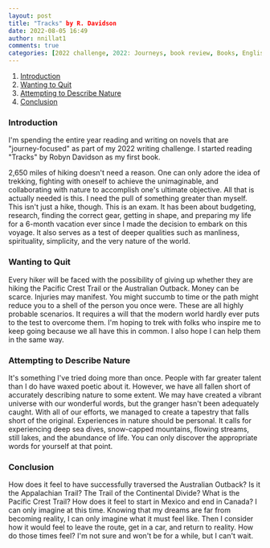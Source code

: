 ```yaml
---
layout: post
title: "Tracks" by R. Davidson
date: 2022-08-05 16:49
author: nnillat1
comments: true
categories: [2022 challenge, 2022: Journeys, book review, Books, English, essays, featured, journeys, r. davidson, reviews, short read, tracks, writing]
---
```

<!-- wp:table-of-contents {"headings":[{"content":"Introduction","level":3,"link":"https://nnillathub.wordpress.com/2022/08/05/book-review-tracks-by-r-davidson/#introduction"},{"content":"Wanting to Quit","level":3,"link":"https://nnillathub.wordpress.com/2022/08/05/book-review-tracks-by-r-davidson/#wanting-to-quit"},{"content":"Attempting to Describe Nature","level":3,"link":"https://nnillathub.wordpress.com/2022/08/05/book-review-tracks-by-r-davidson/#attempting-to-describe-nature"},{"content":"Conclusion","level":3,"link":"https://nnillathub.wordpress.com/2022/08/05/book-review-tracks-by-r-davidson/#conclusion"}]} -->
<ol><li><a class="wp-block-table-of-contents__entry" href="https://nnillathub.wordpress.com/2022/08/05/book-review-tracks-by-r-davidson/#introduction">Introduction</a></li><li><a class="wp-block-table-of-contents__entry" href="https://nnillathub.wordpress.com/2022/08/05/book-review-tracks-by-r-davidson/#wanting-to-quit">Wanting to Quit</a></li><li><a class="wp-block-table-of-contents__entry" href="https://nnillathub.wordpress.com/2022/08/05/book-review-tracks-by-r-davidson/#attempting-to-describe-nature">Attempting to Describe Nature</a></li><li><a class="wp-block-table-of-contents__entry" href="https://nnillathub.wordpress.com/2022/08/05/book-review-tracks-by-r-davidson/#conclusion">Conclusion</a></li></ol>
<!-- /wp:table-of-contents -->

<!-- wp:heading {"level":3} -->
<h3 id="introduction">Introduction</h3>
<!-- /wp:heading -->

<!-- wp:paragraph -->
<p>I'm spending the entire year reading and writing on novels that are "journey-focused" as part of my 2022 writing challenge. I started reading "Tracks" by Robyn Davidson as my first book.</p>
<!-- /wp:paragraph -->

<!-- wp:more -->
<!--more-->
<!-- /wp:more -->

<!-- wp:paragraph -->
<p>2,650 miles of hiking doesn't need a reason. One can only adore the idea of trekking, fighting with oneself to achieve the unimaginable, and collaborating with nature to accomplish one's ultimate objective. All that is actually needed is this. I need the pull of something greater than myself. This isn't just a hike, though. This is an exam. It has been about budgeting, research, finding the correct gear, getting in shape, and preparing my life for a 6-month vacation ever since I made the decision to embark on this voyage. It also serves as a test of deeper qualities such as manliness, spirituality, simplicity, and the very nature of the world.</p>
<!-- /wp:paragraph -->

<!-- wp:heading {"level":3} -->
<h3 id="wanting-to-quit"><strong>Wanting to Quit</strong></h3>
<!-- /wp:heading -->

<!-- wp:paragraph -->
<p>Every hiker will be faced with the possibility of giving up whether they are hiking the Pacific Crest Trail or the Australian Outback. Money can be scarce. Injuries may manifest. You might succumb to time or the path might reduce you to a shell of the person you once were. These are all highly probable scenarios. It requires a will that the modern world hardly ever puts to the test to overcome them. I'm hoping to trek with folks who inspire me to keep going because we all have this in common. I also hope I can help them in the same way.</p>
<!-- /wp:paragraph -->

<!-- wp:heading {"level":3} -->
<h3 id="attempting-to-describe-nature"><strong>Attempting to Describe Nature</strong></h3>
<!-- /wp:heading -->

<!-- wp:paragraph -->
<p>It's something I've tried doing more than once. People with far greater talent than I do have waxed poetic about it. However, we have all fallen short of accurately describing nature to some extent. We may have created a vibrant universe with our wonderful words, but the granger hasn't been adequately caught. With all of our efforts, we managed to create a tapestry that falls short of the original. Experiences in nature should be personal. It calls for experiencing deep sea dives, snow-capped mountains, flowing streams, still lakes, and the abundance of life. You can only discover the appropriate words for yourself at that point.</p>
<!-- /wp:paragraph -->

<!-- wp:heading {"level":3} -->
<h3 id="conclusion">Conclusion</h3>
<!-- /wp:heading -->

<!-- wp:paragraph -->
<p>How does it feel to have successfully traversed the Australian Outback? Is it the Appalachian Trail? The Trail of the Continental Divide? What is the Pacific Crest Trail? How does it feel to start in Mexico and end in Canada? I can only imagine at this time. Knowing that my dreams are far from becoming reality, I can only imagine what it must feel like. Then I consider how it would feel to leave the route, get in a car, and return to reality. How do those times feel? I'm not sure and won't be for a while, but I can't wait.</p>
<!-- /wp:paragraph -->
